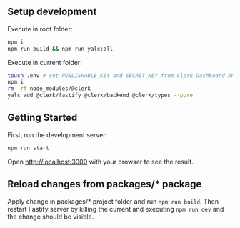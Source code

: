 ## Setup development

Execute in root folder:

```bash
npm i
npm run build && npm run yalc:all
```

Execute in current folder:

```bash
touch .env # set PUBLISHABLE_KEY and SECRET_KEY from Clerk Dashboard API keys
npm i
rm -rf node_modules/@clerk
yalc add @clerk/fastify @clerk/backend @clerk/types --pure
```

## Getting Started

First, run the development server:

```bash
npm run start
```

Open [http://localhost:3000](http://localhost:3000) with your browser to see the result.

## Reload changes from packages/\* package

Apply change in packages/\* project folder and run `npm run build`. Then restart Fastify server by killing the current and executing `npm run dev` and the change should be visible.

